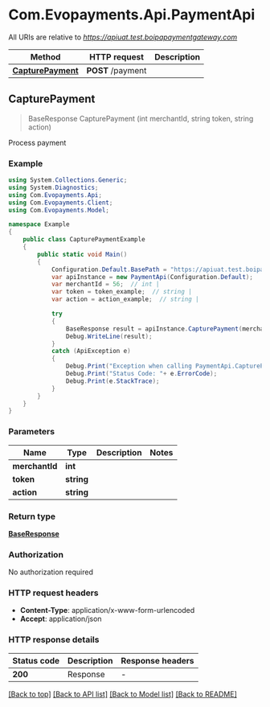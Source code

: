 # Com.Evopayments.Api.PaymentApi

All URIs are relative to *https://apiuat.test.boipapaymentgateway.com*

Method | HTTP request | Description
------------- | ------------- | -------------
[**CapturePayment**](PaymentApi.md#capturepayment) | **POST** /payment | 



## CapturePayment

> BaseResponse CapturePayment (int merchantId, string token, string action)



Process payment

### Example

```csharp
using System.Collections.Generic;
using System.Diagnostics;
using Com.Evopayments.Api;
using Com.Evopayments.Client;
using Com.Evopayments.Model;

namespace Example
{
    public class CapturePaymentExample
    {
        public static void Main()
        {
            Configuration.Default.BasePath = "https://apiuat.test.boipapaymentgateway.com";
            var apiInstance = new PaymentApi(Configuration.Default);
            var merchantId = 56;  // int | 
            var token = token_example;  // string | 
            var action = action_example;  // string | 

            try
            {
                BaseResponse result = apiInstance.CapturePayment(merchantId, token, action);
                Debug.WriteLine(result);
            }
            catch (ApiException e)
            {
                Debug.Print("Exception when calling PaymentApi.CapturePayment: " + e.Message );
                Debug.Print("Status Code: "+ e.ErrorCode);
                Debug.Print(e.StackTrace);
            }
        }
    }
}
```

### Parameters


Name | Type | Description  | Notes
------------- | ------------- | ------------- | -------------
 **merchantId** | **int**|  | 
 **token** | **string**|  | 
 **action** | **string**|  | 

### Return type

[**BaseResponse**](BaseResponse.md)

### Authorization

No authorization required

### HTTP request headers

- **Content-Type**: application/x-www-form-urlencoded
- **Accept**: application/json


### HTTP response details
| Status code | Description | Response headers |
|-------------|-------------|------------------|
| **200** | Response |  -  |

[[Back to top]](#)
[[Back to API list]](../README.md#documentation-for-api-endpoints)
[[Back to Model list]](../README.md#documentation-for-models)
[[Back to README]](../README.md)

